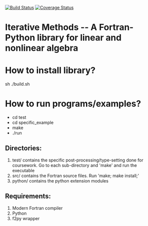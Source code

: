 [![Build Status](https://travis-ci.org/komahanb/iterative-algebra.svg?branch=master)](https://travis-ci.org/komahanb/iterative-algebra) [![Coverage Status](https://coveralls.io/repos/github/komahanb/iterative-algebra/badge.svg?branch=master)](https://coveralls.io/github/komahanb/iterative-algebra?branch=master)

# Iterative Methods -- A Fortran-Python library for linear and nonlinear algebra

# How to install library?
sh ./build.sh

# How to run programs/examples?
- cd test
- cd specific_example
- make
- ./run

Directories:
------------
1. test/ contains the specific post-processing/type-setting done for coursework. Go to each sub-directory and 'make' and run the executable
2. src/ contains the Fortran source files. Run 'make; make install;'
3. python/ contains the python extension modules

Requirements:
------------
1. Modern Fortran compiler
2. Python 
3. f2py wrapper
